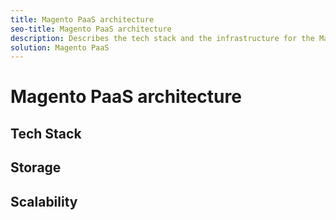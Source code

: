 ```yaml
---
title: Magento PaaS architecture
seo-title: Magento PaaS architecture
description: Describes the tech stack and the infrastructure for the Magento PaaS solution.
solution: Magento PaaS
---
```


# Magento PaaS architecture

## Tech Stack

## Storage

## Scalability